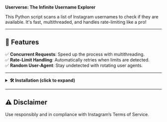 
**Userverse: The Infinite Username Explorer**  

This Python script scans a list of Instagram usernames to check if they are available. It's fast, multithreaded, and handles rate-limiting like a pro!  

---

## 🌟 Features  

✅ **Concurrent Requests**: Speed up the process with multithreading.  
✅ **Rate-Limit Handling**: Automatically retries when limits are detected.  
✅ **Random User-Agent**: Stay undetected with rotating user agents.  

---

<details>
<summary><b>🛠️ Installation (click to expand)</b></summary>
1. ** Install dependencies**
   ```bash
   pip install requests fake-useragent colorama
   ```

1. **Clone or download this repository**  
   ```bash
   git clone https://github.com/yourusername/userverse.git
   cd userverse
   ```

2. **Create a file named `usernames.txt`** with one username per line:  
   ```plaintext
   username1
   username2
   username3
   ```

3. **Run the script**  
   ```bash
   python main.py
   ```

4. **View results**  
   - ✅ Available usernames → saved in `available.txt`  
   - ⛔ Taken usernames → shown in console output  

</details>

---

## ⚠️ Disclaimer  

Use responsibly and in compliance with Instagram’s Terms of Service.
